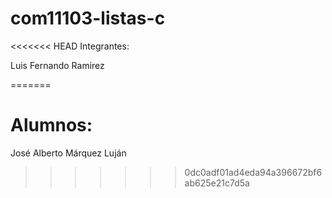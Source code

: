 # com11103-listas-c
<<<<<<< HEAD
Integrantes:

Luis Fernando Ramirez 


=======

# Alumnos:
José Alberto Márquez Luján
>>>>>>> 0dc0adf01ad4eda94a396672bf6ab625e21c7d5a
